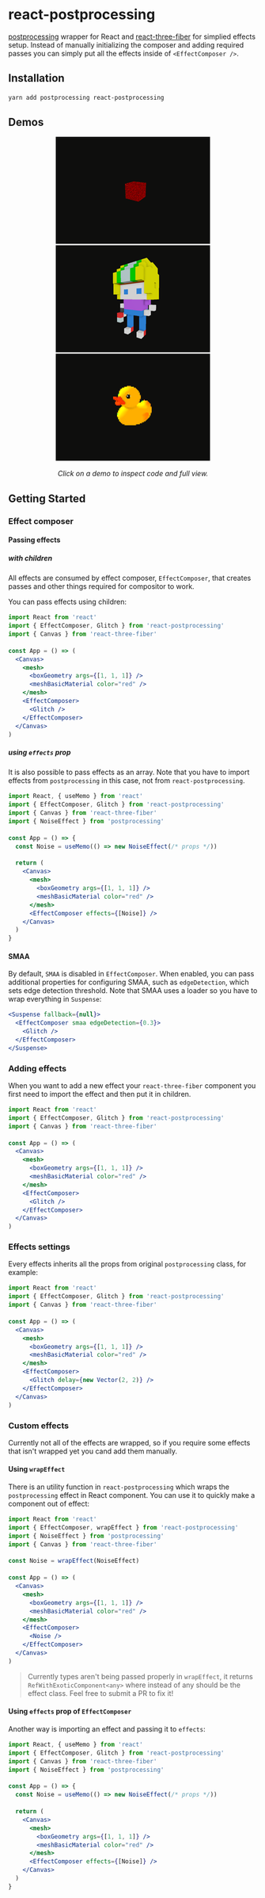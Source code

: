 # react-postprocessing

[postprocessing](https://vanruesc.github.io/postprocessing) wrapper for React and [react-three-fiber](https://github.com/react-spring/react-three-fiber) for simplied effects setup. Instead of manually initializing the composer and adding required passes you can simply put all the effects inside of `<EffectComposer />`.

## Installation

```sh
yarn add postprocessing react-postprocessing
```

## Demos

<p align="middle">
  <a href="https://codesandbox.io/s/react-postprocessing-glitchnoise-demo-wd4wx"><img src="previews/glitch-and-noise.gif" /></a>
  <a href="https://codesandbox.io/s/react-postprocessing-ssao-smaa-and-bloom-demo-r9ujf">
  <img src="previews/ssao-and-bloom.gif" />
  </a>
  <a href="https://codesandbox.io/s/react-postprocessing-pixelation-demo-tcct8">
  <img src="previews/pixelation.gif" />
  </a>
</p>

<p align="middle">
  <i>Click on a demo to inspect code and full view.</i>
</p>

## Getting Started

### Effect composer

#### Passing effects

##### with children

All effects are consumed by effect composer, `EffectComposer`, that creates passes and other things required for compositor to work.

You can pass effects using children:

```jsx
import React from 'react'
import { EffectComposer, Glitch } from 'react-postprocessing'
import { Canvas } from 'react-three-fiber'

const App = () => (
  <Canvas>
    <mesh>
      <boxGeometry args={[1, 1, 1]} />
      <meshBasicMaterial color="red" />
    </mesh>
    <EffectComposer>
      <Glitch />
    </EffectComposer>
  </Canvas>
)
```

##### using `effects` prop

It is also possible to pass effects as an array. Note that you have to import effects from `postprocessing` in this case, not from `react-postprocessing`.

```jsx
import React, { useMemo } from 'react'
import { EffectComposer, Glitch } from 'react-postprocessing'
import { Canvas } from 'react-three-fiber'
import { NoiseEffect } from 'postprocessing'

const App = () => {
  const Noise = useMemo(() => new NoiseEffect(/* props */))

  return (
    <Canvas>
      <mesh>
        <boxGeometry args={[1, 1, 1]} />
        <meshBasicMaterial color="red" />
      </mesh>
      <EffectComposer effects={[Noise]} />
    </Canvas>
  )
}
```

#### SMAA

By default, `SMAA` is disabled in `EffectComposer`. When enabled, you can pass additional properties for configuring SMAA, such as `edgeDetection`, which sets edge detection threshold. Note that SMAA uses a loader so you have to wrap everything in `Suspense`:

```jsx
<Suspense fallback={null}>
  <EffectComposer smaa edgeDetection={0.3}>
    <Glitch />
  </EffectComposer>
</Suspense>
```

### Adding effects

When you want to add a new effect your `react-three-fiber` component you first need to import the effect and then put it in children.

```jsx
import React from 'react'
import { EffectComposer, Glitch } from 'react-postprocessing'
import { Canvas } from 'react-three-fiber'

const App = () => (
  <Canvas>
    <mesh>
      <boxGeometry args={[1, 1, 1]} />
      <meshBasicMaterial color="red" />
    </mesh>
    <EffectComposer>
      <Glitch />
    </EffectComposer>
  </Canvas>
)
```

### Effects settings

Every effects inherits all the props from original `postprocessing` class, for example:

```jsx
import React from 'react'
import { EffectComposer, Glitch } from 'react-postprocessing'
import { Canvas } from 'react-three-fiber'

const App = () => (
  <Canvas>
    <mesh>
      <boxGeometry args={[1, 1, 1]} />
      <meshBasicMaterial color="red" />
    </mesh>
    <EffectComposer>
      <Glitch delay={new Vector(2, 2)} />
    </EffectComposer>
  </Canvas>
)
```

### Custom effects

Currently not all of the effects are wrapped, so if you require some effects that isn't wrapped yet you cand add them manually.

#### Using `wrapEffect`

There is an utility function in `react-postprocessing` which wraps the `postprocessing` effect in React component. You can use it to quickly make a component out of effect:

```jsx
import React from 'react'
import { EffectComposer, wrapEffect } from 'react-postprocessing'
import { NoiseEffect } from 'postprocessing'
import { Canvas } from 'react-three-fiber'

const Noise = wrapEffect(NoiseEffect)

const App = () => (
  <Canvas>
    <mesh>
      <boxGeometry args={[1, 1, 1]} />
      <meshBasicMaterial color="red" />
    </mesh>
    <EffectComposer>
      <Noise />
    </EffectComposer>
  </Canvas>
)
```

> Currently types aren't being passed properly in `wrapEffect`, it returns `RefWithExoticComponent<any>` where instead of any should be the effect class. Feel free to submit a PR to fix it!

#### Using `effects` prop of `EffectComposer`

Another way is importing an effect and passing it to `effects`:

```jsx
import React, { useMemo } from 'react'
import { EffectComposer, Glitch } from 'react-postprocessing'
import { Canvas } from 'react-three-fiber'
import { NoiseEffect } from 'postprocessing'

const App = () => {
  const Noise = useMemo(() => new NoiseEffect(/* props */))

  return (
    <Canvas>
      <mesh>
        <boxGeometry args={[1, 1, 1]} />
        <meshBasicMaterial color="red" />
      </mesh>
      <EffectComposer effects={[Noise]} />
    </Canvas>
  )
}
```
